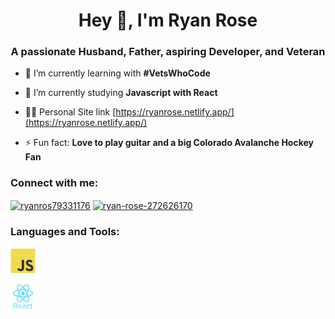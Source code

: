 <h1 align="center">Hey 👋, I'm Ryan Rose</h1>
<h3 align="center">A passionate Husband, Father, aspiring Developer, and Veteran</h3>

- 🔭 I’m currently learning with **#VetsWhoCode**

- 🌱 I’m currently studying **Javascript with React**

- 👨‍💻 Personal Site link [https://ryanrose.netlify.app/](https://ryanrose.netlify.app/)

- ⚡ Fun fact: **Love to play guitar and a big Colorado Avalanche Hockey Fan**

<h3 align="left">Connect with me:</h3>
<p align="left">
<a href="https://twitter.com/ryanros79331176" target="blank"><img align="center" src="https://raw.githubusercontent.com/rahuldkjain/github-profile-readme-generator/master/src/images/icons/Social/twitter.svg" alt="ryanros79331176" height="30" width="40" /></a>
<a href="https://linkedin.com/in/ryan-rose-272626170" target="blank"><img align="center" src="https://raw.githubusercontent.com/rahuldkjain/github-profile-readme-generator/master/src/images/icons/Social/linked-in-alt.svg" alt="ryan-rose-272626170" height="30" width="40" /></a>
</p>

<h3 align="left">Languages and Tools:</h3>
<p align="left">

<a href="https://developer.mozilla.org/en-US/docs/Web/JavaScript" target="_blank" rel="noreferrer"> <img src="https://raw.githubusercontent.com/devicons/devicon/master/icons/javascript/javascript-original.svg" alt="javascript" width="40" height="40"/> </a>

<a href="https://reactjs.org/" target="_blank" rel="noreferrer"> <img src="https://raw.githubusercontent.com/devicons/devicon/master/icons/react/react-original-wordmark.svg" alt="react" width="40" height="40"/> </a> </p>
